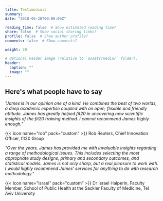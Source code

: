 ```yaml
---
title: Testimonials
summary: 
date: "2018-06-28T00:00:00Z"

reading_time: false  # Show estimated reading time?
share: false  # Show social sharing links?
profile: false  # Show author profile?
comments: false  # Show comments?

weight: 20

# Optional header image (relative to `assets/media/` folder).
header:
  caption: ""
  image: ""
---
```


## Here's what people have to say

*"James is in our opinion one of a kind. He combines the best of two worlds, a deep academic expertise coupled with an open, flexible and friendly attitude. James has greatly helped fit20 in uncovering new scientific insights of the fit20 training method. I cannot recommend James highly enough."*

{{< icon name="rob" pack="custom" >}} Rob Reuters, Chief Innovation Officer, fit20 Group

*"Over the years, James has provided me with invaluable insights regarding a range of methodological issues. This includes selecting the most appropriate study designs, primary and secondary outcomes, and statistical models. James is not only sharp, but a real pleasure to work with. I would highly recommend James' services for anything to do with research methodology."*

{{< icon name="israel" pack="custom" >}} Dr Israel Halperin, Faculty Member, School of Public Health at the Sackler Faculty of Medicine, Tel Aviv University

